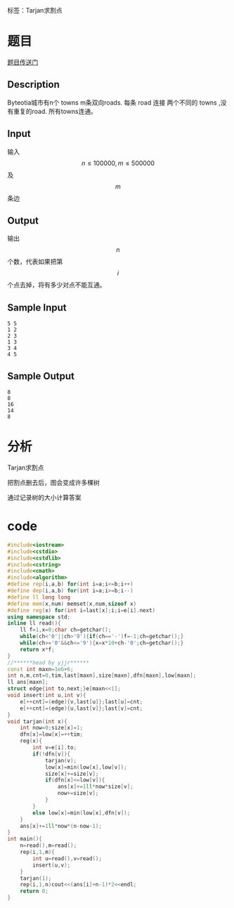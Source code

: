 ﻿---
subtitle: "tarjan求割点"
tags: 
 - 图论-tarjan
grammar_cjkRuby: true
catalog: true
layout:  post
header-img: "img/header/P70.jpg"
preview-img: "/img/preview/P70.jpg"
---
标签：Tarjan求割点

# 题目

[题目传送门](https://www.luogu.org/problemnew/show/P3469)

## Description
Byteotia城市有n个 towns m条双向roads. 每条 road 连接 两个不同的 towns ,没有重复的road. 所有towns连通。

## Input
输入$$n\leq 100000, m\leq 500000$$及$$m$$条边

## Output
输出$$n$$个数，代表如果把第$$i$$个点去掉，将有多少对点不能互通。

## Sample Input
```
5 5
1 2
2 3
1 3
3 4
4 5
```
## Sample Output
```
8
8
16
14
8
```

# 分析

Tarjan求割点

把割点删去后，图会变成许多棵树

通过记录树的大小计算答案

# code
```cpp
#include<iostream>
#include<cstdio>
#include<cstdlib>
#include<cstring>
#include<cmath>
#include<algorithm>
#define rep(i,a,b) for(int i=a;i<=b;i++)
#define dep(i,a,b) for(int i=a;i>=b;i--)
#define ll long long
#define mem(x,num) memset(x,num,sizeof x)
#define reg(x) for(int i=last[x];i;i=e[i].next)
using namespace std;
inline ll read(){
	ll f=1,x=0;char ch=getchar();
	while(ch<'0'||ch>'9'){if(ch=='-')f=-1;ch=getchar();}
	while(ch>='0'&&ch<='9'){x=x*10+ch-'0';ch=getchar();}
	return x*f;
}
//******head by yjjr******
const int maxn=1e6+6;
int n,m,cnt=0,tim,last[maxn],size[maxn],dfn[maxn],low[maxn];
ll ans[maxn];
struct edge{int to,next;}e[maxn<<1];
void insert(int u,int v){
	e[++cnt]=(edge){v,last[u]};last[u]=cnt;
	e[++cnt]=(edge){u,last[v]};last[v]=cnt;
}
void tarjan(int x){
	int now=0;size[x]=1;
	dfn[x]=low[x]=++tim;
	reg(x){
		int v=e[i].to;
		if(!dfn[v]){
			tarjan(v);
			low[x]=min(low[x],low[v]);
			size[x]+=size[v];
			if(dfn[x]<=low[v]){
				ans[x]+=1ll*now*size[v];
				now+=size[v];
			}
		}
		else low[x]=min(low[x],dfn[v]);
	}
	ans[x]+=1ll*now*(n-now-1);
}		
int main(){
	n=read(),m=read();
	rep(i,1,m){
		int u=read(),v=read();
		insert(u,v);
	}
	tarjan(1);
	rep(i,1,n)cout<<(ans[i]+n-1)*2<<endl;
	return 0;
}
```
